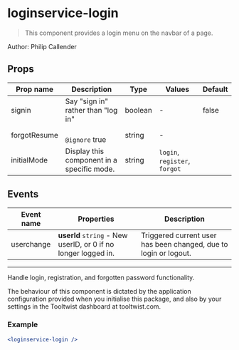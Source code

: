 # loginservice-login

> This component provides a login menu on the navbar of a page.

Author: Philip Callender

## Props

| Prop name    | Description                                | Type    | Values                        | Default |
| ------------ | ------------------------------------------ | ------- | ----------------------------- | ------- |
| signin       | Say "sign in" rather than "log in"         | boolean | -                             | false   |
| forgotResume | <br/>`@ignore` true                        | string  | -                             |         |
| initialMode  | Display this component in a specific mode. | string  | `login`, `register`, `forgot` |         |

## Events

| Event name | Properties                                                     | Description                                                      |
| ---------- | -------------------------------------------------------------- | ---------------------------------------------------------------- |
| userchange | **userId** `string` - New userID, or 0 if no longer logged in. | Triggered current user has been changed, due to login or logout. |

---

Handle login, registration, and forgotten password functionality.

The behaviour of this component is dictated by the application configuration
provided when you initialise this package, and also by your settings in the
Tooltwist dashboard at tooltwist.com.

### Example

```jsx
<loginservice-login />
```

